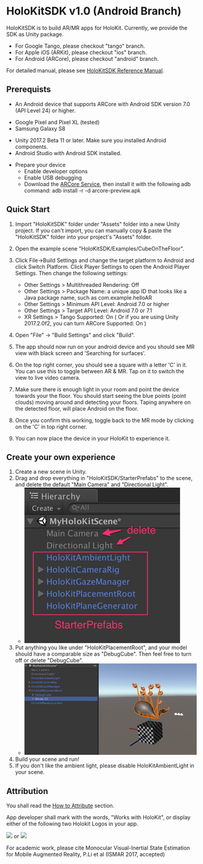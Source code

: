 # HoloKitSDK v1.0 (Android Branch)

HoloKitSDK is to build AR/MR apps for HoloKit. Currently, we provide the SDK as Unity package.

- For Google Tango, please checkout "tango" branch.
- For Apple iOS (ARKit), please checkout "ios" branch. 
- For Android (ARCore), please checkout "android" branch. 

For detailed manual, please see [HoloKitSDK Reference Manual](docs/MANUAL.md).

## Prerequists
* An Android device that supports ARCore with Android SDK version 7.0 (API Level 24) or higher.
- Google Pixel and Pixel XL (tested)
- Samsung Galaxy S8
* Unity 2017.2 Beta 11 or later. Make sure you installed Android components.
* Android Studio with Android SDK installed.
- Prepare your device
  - Enable developer options
  - Enable USB debugging
  - Download the [ARCore Service](https://github.com/google-ar/arcore-android-sdk/releases/download/sdk-preview/arcore-preview.apk), then install it with the following adb command: 
    adb install -r -d arcore-preview.apk

## Quick Start
1. Import "HoloKitSDK" folder under "Assets" folder into a new Unity project. If you can't import, you can manually copy & paste the "HoloKitSDK" folder into your project's "Assets" folder.
2. Open the example scene "HoloKitSDK/Examples/CubeOnTheFloor".
3. Click File->Build Settings and change the target platform to Android and click Switch Platform. 
Click Player Settings to open the Android Player Settings. Then change the following settings:

    - Other Settings > Multithreaded Rendering: Off
    - Other Settings > Package Name: a unique app ID that looks like a Java package name, such as com.example.helloAR
    - Other Settings > Minimum API Level: Android 7.0 or higher
    - Other Settings > Target API Level: Android 7.0 or 7.1
    - XR Settings > Tango Supported: On ( Or if you are using Unity 2017.2.0f2, you can turn ARCore Supported: On )
    
4. Open "File" -> "Build Settings" and click "Build". 
5. The app should now run on your android device and you should see MR view with black screen and 'Searching for surfaces'.
6. On the top right corner, you should see a square with a letter 'C' in it. You can use this to toggle between AR & MR. Tap on it to switch the view to live video camera.
7. Make sure there is enough light in your room and point the device towards your the floor. You should start seeing the blue points (point clouds) moving around and detecting your floors. Taping anywhere on the detected floor, will place Android on the floor.
8. Once you confirm this working, toggle back to the MR mode by clicking on the 'C' in top right corner. 
9. You can now place the device in your HoloKit to experience it. 

## Create your own experience
1. Create a new scene in Unity. 
2. Drag and drop everything in "HoloKitSDK/StarterPrefabs" to the scene, and delete the default "Main Camera" and "Directional Light". 
    * ![Screenshot](images/new_scene.png)
3. Put anything you like under "HoloKitPlacementRoot", and your model should have a comparable size as "DebugCube". Then feel free to turn off or delete "DebugCube". 
    * ![Screenshot](images/whale.png)
4. Build your scene and run!
5. If you don't like the ambient light, please disable HoloKitAmbientLight in your scene.

## Attribution

You shall read the [How to Attribute](https://holokit.io/#develop) section.

App developer shall mark with the words, "Works with HoloKit", or display either of the following two Holokit Logos in your app.

<img src="https://holokit.io/images/HoloKit_Logo1.png" width="250px">
or 
<img src="https://holokit.io/images/HoloKit_Logo2.png" width="90px">


For academic work, please cite Monocular Visual-Inertial State Estimation for Mobile Augmented Reality, P.Li et al (ISMAR 2017, accepted)

 
